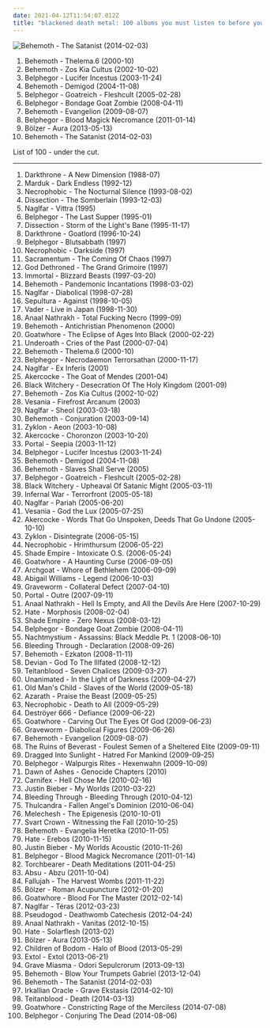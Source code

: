 ```yaml
---
date: 2021-04-12T11:54:07.012Z
title: "blackened death metal: 100 albums you must listen to before you die"
---
```

![Behemoth - The Satanist (2014-02-03)](https://img.discogs.com/L7C8Au7KprpUbtomO_R_mL0mzhQ=/fit-in/600x600/filters:strip_icc():format(jpeg):mode_rgb():quality(90)/discogs-images/R-5509431-1411654006-9813.jpeg.jpg "Behemoth - The Satanist (2014-02-03)")
<ol class="albums">
<li data-cover="https://img.discogs.com/3OV92YdcXGIZ-uYDWWfVqWlclyo=/fit-in/458x600/filters:strip_icc():format(jpeg):mode_rgb():quality(90)/discogs-images/R-1397228-1323623842.jpeg.jpg" data-tags="blackened death metal, death metal" role="button">Behemoth - Thelema.6 (2000-10)</li>
<li data-cover="http://coverartarchive.org/release/56227a63-1cc7-30b6-bfc5-42b89d3ac3cd/9348490433-500.jpg" data-tags="death metal, blackened death metal" role="button">Behemoth - Zos Kia Cultus (2002-10-02)</li>
<li data-cover="https://img.discogs.com/dn2AraqoMNXLtLD5wlYOPhTFLaI=/fit-in/600x600/filters:strip_icc():format(jpeg):mode_rgb():quality(90)/discogs-images/R-9604804-1483543288-5702.jpeg.jpg" data-tags="blackened death metal, black metal" role="button">Belphegor - Lucifer Incestus (2003-11-24)</li>
<li data-cover="https://img.discogs.com/f5MS-w80xTYlPaqvPn5gnXP60-0=/fit-in/175x175/filters:strip_icc():format(jpeg):mode_rgb():quality(90)/discogs-images/R-4297042-1361036898-6312.jpeg.jpg" data-tags="death metal, blackened death metal" role="button">Behemoth - Demigod (2004-11-08)</li>
<li data-cover="http://coverartarchive.org/release/146dccdb-9b4f-4f6a-8f4f-815e3a05e8c2/19798876684-500.jpg" data-tags="blackened death metal, black metal" role="button">Belphegor - Goatreich - Fleshcult (2005-02-28)</li>
<li data-cover="https://img.discogs.com/WB_xmmaubiBTqqITwzObxUMWvhg=/fit-in/600x600/filters:strip_icc():format(jpeg):mode_rgb():quality(90)/discogs-images/R-16230449-1605655724-1287.jpeg.jpg" data-tags="black metal, blackened death metal" role="button">Belphegor - Bondage Goat Zombie (2008-04-11)</li>
<li data-cover="https://img.discogs.com/K20rSftvVzZehMnMB2Y9L-xRBOs=/fit-in/300x300/filters:strip_icc():format(jpeg):mode_rgb():quality(90)/discogs-images/R-3464875-1331417514.jpeg.jpg" data-tags="death metal, blackened death metal" role="button">Behemoth - Evangelion (2009-08-07)</li>
<li data-cover="http://coverartarchive.org/release/7bb03acd-cc94-413c-b433-bc181b519efe/2878785120-500.jpg" data-tags="blackened death metal" role="button">Belphegor - Blood Magick Necromance (2011-01-14)</li>
<li data-cover="https://img.discogs.com/K9tVnY6z0QLkPc4Ppp7dCT3kjjI=/fit-in/600x592/filters:strip_icc():format(jpeg):mode_rgb():quality(90)/discogs-images/R-4586812-1595049604-4969.jpeg.jpg" data-tags="black metal, death metal, blackened death metal" role="button">Bölzer - Aura (2013-05-13)</li>
<li data-cover="https://img.discogs.com/L7C8Au7KprpUbtomO_R_mL0mzhQ=/fit-in/600x600/filters:strip_icc():format(jpeg):mode_rgb():quality(90)/discogs-images/R-5509431-1411654006-9813.jpeg.jpg" data-tags="blackened death metal, black metal, death metal" role="button">Behemoth - The Satanist (2014-02-03)</li>
</ol>
List of 100 - under the cut.
<!-- more -->

_________________

<ol class="albums">
<li data-cover="https://img.discogs.com/r-KHtFOulgx04qOf1tffFeHxZRc=/fit-in/600x599/filters:strip_icc():format(jpeg):mode_rgb():quality(90)/discogs-images/R-1802872-1534269756-1836.jpeg.jpg" data-tags="death metal, blackened death metal" role="button">
Darkthrone - A New Dimension (1988-07)
</li>
<li data-cover="http://coverartarchive.org/release/0122096d-9d63-45ac-80b7-91b1e27c3be1/17503960939-500.jpg" data-tags="black metal" role="button">
Marduk - Dark Endless (1992-12)
</li>
<li data-cover="https://img.discogs.com/t0PDSlX4JxZS884NJB-f6WLeT2Q=/fit-in/600x600/filters:strip_icc():format(jpeg):mode_rgb():quality(90)/discogs-images/R-1538113-1537963660-9400.jpeg.jpg" data-tags="death metal" role="button">
Necrophobic - The Nocturnal Silence (1993-08-02)
</li>
<li data-cover="https://img.discogs.com/qXikMEYZ_CnBWSafKM05jo_HPk4=/fit-in/360x286/filters:strip_icc():format(jpeg):mode_rgb():quality(90)/discogs-images/R-952440-1177266811.jpeg.jpg" data-tags="black metal, melodic black metal" role="button">
Dissection - The Somberlain (1993-12-03)
</li>
<li data-cover="https://img.discogs.com/G6TjoWfMCKl4K7nVPgKzppUQQgA=/fit-in/600x600/filters:strip_icc():format(jpeg):mode_rgb():quality(90)/discogs-images/R-767985-1156772425.jpeg.jpg" data-tags="melodic black metal" role="button">
Naglfar - Vittra (1995)
</li>
<li data-cover="http://coverartarchive.org/release/f410685a-29d7-4873-a432-012520614158/19793601931-500.jpg" data-tags="black metal, death metal, blackened death metal" role="button">
Belphegor - The Last Supper (1995-01)
</li>
<li data-cover="https://img.discogs.com/lXKV6dmPo4xHpvBXnr3VAyegAwU=/fit-in/600x522/filters:strip_icc():format(jpeg):mode_rgb():quality(90)/discogs-images/R-799281-1159978729.jpeg.jpg" data-tags="black metal, melodic black metal" role="button">
Dissection - Storm of the Light's Bane (1995-11-17)
</li>
<li data-cover="https://via.placeholder.com/450" data-tags="black metal, death metal" role="button">
Darkthrone - Goatlord (1996-10-24)
</li>
<li data-cover="http://coverartarchive.org/release/8d2466e3-2206-4a0b-960d-38d20a347e42/19793757315-500.jpg" data-tags="black metal" role="button">
Belphegor - Blutsabbath (1997)
</li>
<li data-cover="https://img.discogs.com/bKLLWKW_dmz9Nez63bzrFLVBSxQ=/fit-in/600x596/filters:strip_icc():format(jpeg):mode_rgb():quality(90)/discogs-images/R-2794911-1394312288-6197.jpeg.jpg" data-tags="black metal, death metal" role="button">
Necrophobic - Darkside (1997)
</li>
<li data-cover="https://img.discogs.com/sHMtGaaupRhHzc0bQcN3dNInyJQ=/fit-in/600x598/filters:strip_icc():format(jpeg):mode_rgb():quality(90)/discogs-images/R-761638-1270715846.jpeg.jpg" data-tags="blackened death metal, melodic black metal" role="button">
Sacramentum - The Coming Of Chaos (1997)
</li>
<li data-cover="http://coverartarchive.org/release/778d8ed1-a56e-3813-ae6a-97ba04f86c21/21781511761-500.jpg" data-tags="death metal, blackened death metal" role="button">
God Dethroned - The Grand Grimoire (1997)
</li>
<li data-cover="https://img.discogs.com/iCJdiCc-ZJT1MxEg29hneD-R8NY=/fit-in/400x300/filters:strip_icc():format(jpeg):mode_rgb():quality(90)/discogs-images/R-7075003-1433110398-8378.jpeg.jpg" data-tags="black metal" role="button">
Immortal - Blizzard Beasts (1997-03-20)
</li>
<li data-cover="http://coverartarchive.org/release/f6d20d15-8029-4307-8f58-e49740f90fcf/5751543074-500.jpg" data-tags="black metal" role="button">
Behemoth - Pandemonic Incantations (1998-03-02)
</li>
<li data-cover="https://img.discogs.com/Q6efqq1ZT4alDZT2vrJVpePFHKA=/fit-in/600x600/filters:strip_icc():format(jpeg):mode_rgb():quality(90)/discogs-images/R-397423-1155066431.jpeg.jpg" data-tags="black metal, melodic black metal" role="button">
Naglfar - Diabolical (1998-07-28)
</li>
<li data-cover="https://img.discogs.com/rKUT_e0kr3sKuood7PlHJ9yoRWU=/fit-in/600x600/filters:strip_icc():format(jpeg):mode_rgb():quality(90)/discogs-images/R-1375251-1308953843.jpeg.jpg" data-tags="thrash metal, groove metal" role="button">
Sepultura - Against (1998-10-05)
</li>
<li data-cover="https://img.discogs.com/updqDDeOl9ZPg_msom6pOFfCnCg=/fit-in/450x450/filters:strip_icc():format(jpeg):mode_rgb():quality(90)/discogs-images/R-559329-1294277850.jpeg.jpg" data-tags="death metal" role="button">
Vader - Live in Japan (1998-11-30)
</li>
<li data-cover="http://coverartarchive.org/release/ae633162-211e-4f5e-8474-6803c2c21480/1959804975-500.jpg" data-tags="black metal" role="button">
Anaal Nathrakh - Total Fucking Necro (1999-09)
</li>
<li data-cover="http://coverartarchive.org/release/c7b052a1-8633-4a5a-a5f8-75af3911f12a/6984487955-500.jpg" data-tags="death metal" role="button">
Behemoth - Antichristian Phenomenon (2000)
</li>
<li data-cover="http://coverartarchive.org/release/dcea89c8-7f18-43d1-9719-f915883bd182/13632357572-500.jpg" data-tags="black metal, blackened death metal" role="button">
Goatwhore - The Eclipse of Ages Into Black (2000-02-22)
</li>
<li data-cover="http://coverartarchive.org/release/182df017-12a5-4836-9780-0f1f4b971f87/3573388202-500.jpg" data-tags="metalcore, death metal" role="button">
Underoath - Cries of the Past (2000-07-04)
</li>
<li data-cover="https://img.discogs.com/3OV92YdcXGIZ-uYDWWfVqWlclyo=/fit-in/458x600/filters:strip_icc():format(jpeg):mode_rgb():quality(90)/discogs-images/R-1397228-1323623842.jpeg.jpg" data-tags="blackened death metal, death metal" role="button">
Behemoth - Thelema.6 (2000-10)
</li>
<li data-cover="http://coverartarchive.org/release/e29f34bb-4cb5-4360-ac6e-258a73a572df/19793841495-500.jpg" data-tags="black metal, blackened death metal" role="button">
Belphegor - Necrodaemon Terrorsathan (2000-11-17)
</li>
<li data-cover="https://img.discogs.com/FCX16rdcXHfIHY8wQIQIDjhhiCc=/fit-in/220x220/filters:strip_icc():format(jpeg):mode_rgb():quality(90)/discogs-images/R-755448-1155556786.jpeg.jpg" data-tags="melodic black metal" role="button">
Naglfar - Ex Inferis (2001)
</li>
<li data-cover="http://coverartarchive.org/release/69f09f65-2b4d-4a5b-9ec6-31ac79953f7a/7724337003-500.jpg" data-tags="black metal, death metal" role="button">
Akercocke - The Goat of Mendes (2001-04)
</li>
<li data-cover="http://coverartarchive.org/release/2e4345e0-e41f-42e8-8613-d50e6975f468/2890105060-500.jpg" data-tags="black metal, blackened death metal" role="button">
Black Witchery - Desecration Of The Holy Kingdom (2001-09)
</li>
<li data-cover="http://coverartarchive.org/release/56227a63-1cc7-30b6-bfc5-42b89d3ac3cd/9348490433-500.jpg" data-tags="death metal, blackened death metal" role="button">
Behemoth - Zos Kia Cultus (2002-10-02)
</li>
<li data-cover="https://img.discogs.com/86nWhuWiKiziTcjddQwkgFz-sig=/fit-in/400x393/filters:strip_icc():format(jpeg):mode_rgb():quality(90)/discogs-images/R-754716-1243265455.jpeg.jpg" data-tags="black metal, symphonic black metal" role="button">
Vesania - Firefrost Arcanum (2003)
</li>
<li data-cover="https://img.discogs.com/LIy8_L5uBJRINUft8kRaWC1HFj0=/fit-in/600x615/filters:strip_icc():format(jpeg):mode_rgb():quality(90)/discogs-images/R-697135-1576650656-5740.jpeg.jpg" data-tags="melodic black metal, black metal" role="button">
Naglfar - Sheol (2003-03-18)
</li>
<li data-cover="http://coverartarchive.org/release/2dd151fd-f601-41f1-af9f-a929438bfdb2/6984835449-500.jpg" data-tags="black metal, death metal" role="button">
Behemoth - Conjuration (2003-09-14)
</li>
<li data-cover="https://img.discogs.com/uAvFiLsvwdjSiAV-ZAcSgufyl_s=/fit-in/600x600/filters:strip_icc():format(jpeg):mode_rgb():quality(90)/discogs-images/R-403559-1351882426-1257.jpeg.jpg" data-tags="death metal" role="button">
Zyklon - Aeon (2003-10-08)
</li>
<li data-cover="http://coverartarchive.org/release/95184121-cb65-4d0e-a32b-f97215d41137/3440293326-500.jpg" data-tags="death metal, black metal" role="button">
Akercocke - Choronzon (2003-10-20)
</li>
<li data-cover="http://coverartarchive.org/release/7c88dcda-841c-33b2-b8b1-1712d736c428/3073040714-500.jpg" data-tags="death metal, black metal, blackened death metal" role="button">
Portal - Seepia (2003-11-12)
</li>
<li data-cover="https://img.discogs.com/dn2AraqoMNXLtLD5wlYOPhTFLaI=/fit-in/600x600/filters:strip_icc():format(jpeg):mode_rgb():quality(90)/discogs-images/R-9604804-1483543288-5702.jpeg.jpg" data-tags="blackened death metal, black metal" role="button">
Belphegor - Lucifer Incestus (2003-11-24)
</li>
<li data-cover="https://img.discogs.com/f5MS-w80xTYlPaqvPn5gnXP60-0=/fit-in/175x175/filters:strip_icc():format(jpeg):mode_rgb():quality(90)/discogs-images/R-4297042-1361036898-6312.jpeg.jpg" data-tags="death metal, blackened death metal" role="button">
Behemoth - Demigod (2004-11-08)
</li>
<li data-cover="https://img.discogs.com/q9eBlfxZl1-CjI-MN3evLsWlF_w=/fit-in/320x318/filters:strip_icc():format(jpeg):mode_rgb():quality(90)/discogs-images/R-233231-1237729191.jpeg.jpg" data-tags="death metal" role="button">
Behemoth - Slaves Shall Serve (2005)
</li>
<li data-cover="http://coverartarchive.org/release/146dccdb-9b4f-4f6a-8f4f-815e3a05e8c2/19798876684-500.jpg" data-tags="blackened death metal, black metal" role="button">
Belphegor - Goatreich - Fleshcult (2005-02-28)
</li>
<li data-cover="http://coverartarchive.org/release/67a3ce0d-075e-395e-a3e9-f46f09e27877/2889524675-500.jpg" data-tags="extreme metal, blackened death metal, brutal black metal" role="button">
Black Witchery - Upheaval Of Satanic Might (2005-03-11)
</li>
<li data-cover="http://coverartarchive.org/release/6b9e3214-bbc3-4ffd-a5ff-56a10c8b4dff/13216008391-500.jpg" data-tags="black metal" role="button">
Infernal War - Terrorfront (2005-05-18)
</li>
<li data-cover="https://img.discogs.com/Dy-5QMO9NnC5BYj1y5UJGe0fIxE=/fit-in/600x600/filters:strip_icc():format(jpeg):mode_rgb():quality(90)/discogs-images/R-1351876-1330511835.jpeg.jpg" data-tags="melodic black metal, black metal" role="button">
Naglfar - Pariah (2005-06-20)
</li>
<li data-cover="https://img.discogs.com/r455PlZo6fuzeVnGl7osMZ22Z4s=/fit-in/600x598/filters:strip_icc():format(jpeg):mode_rgb():quality(90)/discogs-images/R-519784-1409999812-1940.jpeg.jpg" data-tags="symphonic black metal, black metal" role="button">
Vesania - God the Lux (2005-07-25)
</li>
<li data-cover="http://coverartarchive.org/release/4e7758a3-0519-3ab0-b204-c114802d2ef0/2932382643-500.jpg" data-tags="death metal" role="button">
Akercocke - Words That Go Unspoken, Deeds That Go Undone (2005-10-10)
</li>
<li data-cover="http://coverartarchive.org/release/78c7aaee-8c1e-4562-8e85-6b90f7199ec7/24012249042-500.jpg" data-tags="death metal" role="button">
Zyklon - Disintegrate (2006-05-15)
</li>
<li data-cover="https://img.discogs.com/QPeKZsHC8zfnJiXVPzdguaU7F-g=/fit-in/500x503/filters:strip_icc():format(jpeg):mode_rgb():quality(90)/discogs-images/R-3745658-1342655257-5617.jpeg.jpg" data-tags="black metal, death metal, blackened death metal" role="button">
Necrophobic - Hrimthursum (2006-05-22)
</li>
<li data-cover="http://coverartarchive.org/release/409517ec-b4ae-4a57-a976-ce4890d41ae3/6727084735-500.jpg" data-tags="black metal, melodic death metal, melodic black metal, symphonic black-metal" role="button">
Shade Empire - Intoxicate O.S. (2006-05-24)
</li>
<li data-cover="http://coverartarchive.org/release/931c8e99-3e6d-44d9-97e4-b89b4e3f54d8/13675706609-500.jpg" data-tags="black metal, death metal, blackened death metal" role="button">
Goatwhore - A Haunting Curse (2006-09-05)
</li>
<li data-cover="http://coverartarchive.org/release/add4f192-53a5-4a65-9d50-e19af0e6f8e6/10372124506-500.jpg" data-tags="black metal, war metal" role="button">
Archgoat - Whore of Bethlehem (2006-09-09)
</li>
<li data-cover="http://coverartarchive.org/release/8d8e6041-9f4b-4553-ac4d-cf997e29598a/21893021794-500.jpg" data-tags="metalcore, blackcore" role="button">
Abigail Williams - Legend (2006-10-03)
</li>
<li data-cover="http://coverartarchive.org/release/b5c9ae48-e220-39b8-819e-3ad6bcdae905/18251737209-500.jpg" data-tags="melodic black metal, black metal" role="button">
Graveworm - Collateral Defect (2007-04-10)
</li>
<li data-cover="http://coverartarchive.org/release/49f6af34-d643-385d-95c3-d7fba082fff8/3073081136-500.jpg" data-tags="death metal" role="button">
Portal - Outre (2007-09-11)
</li>
<li data-cover="http://coverartarchive.org/release/cc1d260b-f3be-3a62-9890-9b90bea13fd0/12012291508-500.jpg" data-tags="grindcore, black metal" role="button">
Anaal Nathrakh - Hell Is Empty, and All the Devils Are Here (2007-10-29)
</li>
<li data-cover="http://coverartarchive.org/release/3c3cf820-1d8e-34a7-b080-ba0a1a6d9f3b/22462438951-500.jpg" data-tags="death metal" role="button">
Hate - Morphosis (2008-02-04)
</li>
<li data-cover="http://coverartarchive.org/release/2adc426e-bf17-4ddd-ba04-47470c3045d8/6761584111-500.jpg" data-tags="black metal, symphonic black metal, dark metal" role="button">
Shade Empire - Zero Nexus (2008-03-12)
</li>
<li data-cover="https://img.discogs.com/WB_xmmaubiBTqqITwzObxUMWvhg=/fit-in/600x600/filters:strip_icc():format(jpeg):mode_rgb():quality(90)/discogs-images/R-16230449-1605655724-1287.jpeg.jpg" data-tags="black metal, blackened death metal" role="button">
Belphegor - Bondage Goat Zombie (2008-04-11)
</li>
<li data-cover="http://coverartarchive.org/release/574c0a96-0ac5-4922-916c-8e6bf1b1b258/12912357300-500.jpg" data-tags="black metal, psychedelic black metal" role="button">
Nachtmystium - Assassins: Black Meddle Pt. 1 (2008-06-10)
</li>
<li data-cover="https://img.discogs.com/Ion6IP8yCi0ejRgYihepYh5teNY=/fit-in/500x492/filters:strip_icc():format(jpeg):mode_rgb():quality(90)/discogs-images/R-2633429-1294235009.jpeg.jpg" data-tags="metalcore" role="button">
Bleeding Through - Declaration (2008-09-26)
</li>
<li data-cover="https://img.discogs.com/q9eBlfxZl1-CjI-MN3evLsWlF_w=/fit-in/320x318/filters:strip_icc():format(jpeg):mode_rgb():quality(90)/discogs-images/R-233231-1237729191.jpeg.jpg" data-tags="black metal" role="button">
Behemoth - Ezkaton (2008-11-11)
</li>
<li data-cover="https://img.discogs.com/wZKz-MtrV9c_tOu41Csu6lRxRrc=/fit-in/600x514/filters:strip_icc():format(jpeg):mode_rgb():quality(90)/discogs-images/R-3140363-1517387696-1788.jpeg.jpg" data-tags="death metal, blackened death metal" role="button">
Devian - God To The Illfated (2008-12-12)
</li>
<li data-cover="http://coverartarchive.org/release/e3ff33f8-55cc-46a2-b311-62effc1db2b9/15656142116-500.jpg" data-tags="black metal" role="button">
Teitanblood - Seven Chalices (2009-03-27)
</li>
<li data-cover="https://img.discogs.com/qU1OrCozj9aM12wT5RtcJiaGzc4=/fit-in/500x500/filters:strip_icc():format(jpeg):mode_rgb():quality(90)/discogs-images/R-1836571-1341239883-3842.jpeg.jpg" data-tags="blackened death metal" role="button">
Unanimated - In the Light of Darkness (2009-04-27)
</li>
<li data-cover="https://img.discogs.com/t0-Ij4umph9-1NkmXCjMG45uq7k=/fit-in/400x397/filters:strip_icc():format(jpeg):mode_rgb():quality(90)/discogs-images/R-1790907-1244802664.jpeg.jpg" data-tags="black metal, melodic black metal" role="button">
Old Man's Child - Slaves of the World (2009-05-18)
</li>
<li data-cover="https://img.discogs.com/pPRAf4yQMFRJW7ioL2YssiXUx7Q=/fit-in/600x600/filters:strip_icc():format(jpeg):mode_rgb():quality(90)/discogs-images/R-1820528-1320710676.jpeg.jpg" data-tags="death metal, blackened death metal" role="button">
Azarath - Praise the Beast (2009-05-25)
</li>
<li data-cover="https://img.discogs.com/KI9y1vXY4LcHCHdHvF3aSMAbvfg=/fit-in/600x608/filters:strip_icc():format(jpeg):mode_rgb():quality(90)/discogs-images/R-2077785-1589791809-2753.mpo.jpg" data-tags="death metal" role="button">
Necrophobic - Death to All (2009-05-29)
</li>
<li data-cover="http://coverartarchive.org/release/7543d45b-640e-4023-8a43-cf09b7ffc264/4531719615-500.jpg" data-tags="black metal, thrash metal, blackened thrash metal" role="button">
Deströyer 666 - Defiance (2009-06-22)
</li>
<li data-cover="https://img.discogs.com/uBJGySb5_AMbqgTs3gCV_aolHbk=/fit-in/240x240/filters:strip_icc():format(jpeg):mode_rgb():quality(90)/discogs-images/R-2131677-1265741796.jpeg.jpg" data-tags="death metal, black metal, blackened death metal" role="button">
Goatwhore - Carving Out The Eyes Of God (2009-06-23)
</li>
<li data-cover="http://coverartarchive.org/release/154e6697-6d62-40b6-8c74-4fdf7c3f48bd/11152247773-500.jpg" data-tags="symphonic black metal, melodic black metal" role="button">
Graveworm - Diabolical Figures (2009-06-26)
</li>
<li data-cover="https://img.discogs.com/K20rSftvVzZehMnMB2Y9L-xRBOs=/fit-in/300x300/filters:strip_icc():format(jpeg):mode_rgb():quality(90)/discogs-images/R-3464875-1331417514.jpeg.jpg" data-tags="death metal, blackened death metal" role="button">
Behemoth - Evangelion (2009-08-07)
</li>
<li data-cover="https://img.discogs.com/V-nRozPqVAqzJU7GfhpWnjFlk8Y=/fit-in/600x597/filters:strip_icc():format(jpeg):mode_rgb():quality(90)/discogs-images/R-1945225-1432399990-8604.jpeg.jpg" data-tags="atmospheric black metal, van" role="button">
The Ruins of Beverast - Foulest Semen of a Sheltered Elite (2009-09-11)
</li>
<li data-cover="http://coverartarchive.org/release/da9e633c-b899-4e6f-b270-9dd4d788f81a/27317356479-500.jpg" data-tags="black metal" role="button">
Dragged Into Sunlight - Hatred For Mankind (2009-09-25)
</li>
<li data-cover="https://img.discogs.com/bi3H9eOErH2dITfVC6jifKp7KjU=/fit-in/600x600/filters:strip_icc():format(jpeg):mode_rgb():quality(90)/discogs-images/R-1968408-1373452610-6113.jpeg.jpg" data-tags="death metal, black metal, blackened death metal" role="button">
Belphegor - Walpurgis Rites - Hexenwahn (2009-10-09)
</li>
<li data-cover="http://coverartarchive.org/release/961f99de-36c2-48bc-b3fa-7ada34637768/9334243654-500.jpg" data-tags="black metal, death metal, blackened death metal, symphonic black metal, melodic black metal" role="button">
Dawn of Ashes - Genocide Chapters (2010)
</li>
<li data-cover="http://coverartarchive.org/release/895e0fef-751e-47fe-b5df-715aba698e4b/21635191959-500.jpg" data-tags="deathcore" role="button">
Carnifex - Hell Chose Me (2010-02-16)
</li>
<li data-cover="http://coverartarchive.org/release/6bfba6d5-71fc-454b-b3a0-63632a1459fa/20855090957-500.jpg" data-tags="totec radio, justin bieber, goregrind, justin bieber my worlds" role="button">
Justin Bieber - My Worlds (2010-03-22)
</li>
<li data-cover="https://img.discogs.com/h2l2aCAoqOmpS8JUWzB6FZCIidM=/fit-in/600x605/filters:strip_icc():format(jpeg):mode_rgb():quality(90)/discogs-images/R-2610098-1433084088-2171.jpeg.jpg" data-tags="metalcore" role="button">
Bleeding Through - Bleeding Through (2010-04-12)
</li>
<li data-cover="http://coverartarchive.org/release/01ba8d59-2ef2-4bb4-ac56-ef97f1574e3d/5040613801-500.jpg" data-tags="black metal" role="button">
Thulcandra - Fallen Angel's Dominion (2010-06-04)
</li>
<li data-cover="http://coverartarchive.org/release/d9bd7370-f0bd-4534-94c7-730eb113d927/20237882094-500.jpg" data-tags="black metal" role="button">
Melechesh - The Epigenesis (2010-10-01)
</li>
<li data-cover="https://img.discogs.com/cKpGveX1pTCQf9HDFfhW4k6rc8s=/fit-in/600x595/filters:strip_icc():format(jpeg):mode_rgb():quality(90)/discogs-images/R-3455435-1352809719-6455.jpeg.jpg" data-tags="blackened death metal" role="button">
Svart Crown - Witnessing the Fall (2010-10-25)
</li>
<li data-cover="https://img.discogs.com/XjhgZjqz0Z7K5ilCkktLJSxifbQ=/fit-in/300x408/filters:strip_icc():format(jpeg):mode_rgb():quality(90)/discogs-images/R-3675340-1339890456-1334.jpeg.jpg" data-tags="live" role="button">
Behemoth - Evangelia Heretika (2010-11-05)
</li>
<li data-cover="https://img.discogs.com/r7YZ5nwMYsLYvd739fg977MKBAA=/fit-in/600x591/filters:strip_icc():format(jpeg):mode_rgb():quality(90)/discogs-images/R-11530199-1517965869-3312.jpeg.jpg" data-tags="death metal, blackened death metal" role="button">
Hate - Erebos (2010-11-15)
</li>
<li data-cover="http://coverartarchive.org/release/d9206472-5d0c-4617-a1d3-75466a346934/15444150049-500.jpg" data-tags="totec radio, justin bieber" role="button">
Justin Bieber - My Worlds Acoustic (2010-11-26)
</li>
<li data-cover="http://coverartarchive.org/release/7bb03acd-cc94-413c-b433-bc181b519efe/2878785120-500.jpg" data-tags="blackened death metal" role="button">
Belphegor - Blood Magick Necromance (2011-01-14)
</li>
<li data-cover="https://img.discogs.com/qZ8j9iXN_8zPuzF14xX2rmugCro=/fit-in/600x594/filters:strip_icc():format(jpeg):mode_rgb():quality(90)/discogs-images/R-3300938-1422240071-2755.jpeg.jpg" data-tags="blackened death metal, death-black metal, top20 of 2011, supreme albums" role="button">
Torchbearer - Death Meditations (2011-04-25)
</li>
<li data-cover="https://img.discogs.com/hrpKTyqDPKFQy9Bxxc4dtD2HRWE=/fit-in/600x450/filters:strip_icc():format(jpeg):mode_rgb():quality(90)/discogs-images/R-3216618-1489240189-2882.jpeg.jpg" data-tags="black metal, blackened thrash metal" role="button">
Absu - Abzu (2011-10-04)
</li>
<li data-cover="http://coverartarchive.org/release/99c84ccf-8593-483f-9f3c-e7f16a6a0ddc/8684736002-500.jpg" data-tags="technical death metal, progressive death metal" role="button">
Fallujah - The Harvest Wombs (2011-11-22)
</li>
<li data-cover="https://img.discogs.com/_SPeO4i322sBDAr6F_aLqHqdHMk=/fit-in/250x396/filters:strip_icc():format(jpeg):mode_rgb():quality(90)/discogs-images/R-4075000-1385606407-7068.jpeg.jpg" data-tags="blackened death metal" role="button">
Bölzer - Roman Acupuncture (2012-01-20)
</li>
<li data-cover="http://coverartarchive.org/release/eb64944a-3184-40fb-87d9-fd0d3e855d40/13675763816-500.jpg" data-tags="blackened death metal, black metal, death metal" role="button">
Goatwhore - Blood For The Master (2012-02-14)
</li>
<li data-cover="https://img.discogs.com/Ngl8qLTEzdsfEFUd9vHQjVBpf8I=/fit-in/600x600/filters:strip_icc():format(jpeg):mode_rgb():quality(90)/discogs-images/R-3499570-1455786395-5773.jpeg.jpg" data-tags="melodic black metal, blackened death metal, swedish" role="button">
Naglfar - Téras (2012-03-23)
</li>
<li data-cover="https://img.discogs.com/EKVJ5Wlp3bN69o-BLUCQVoiWxxk=/fit-in/599x599/filters:strip_icc():format(jpeg):mode_rgb():quality(90)/discogs-images/R-3573433-1335807834.jpeg.jpg" data-tags="death metal, russian death metal, russian black metal, blackened death metal" role="button">
Pseudogod - Deathwomb Catechesis (2012-04-24)
</li>
<li data-cover="http://coverartarchive.org/release/de61d838-256e-4002-9daf-05252458a319/2311435310-500.jpg" data-tags="black metal, grindcore" role="button">
Anaal Nathrakh - Vanitas (2012-10-15)
</li>
<li data-cover="http://coverartarchive.org/release/22802938-73d1-4448-8662-f3e350c09b1c/13293965354-500.jpg" data-tags="death metal" role="button">
Hate - Solarflesh (2013-02)
</li>
<li data-cover="https://img.discogs.com/K9tVnY6z0QLkPc4Ppp7dCT3kjjI=/fit-in/600x592/filters:strip_icc():format(jpeg):mode_rgb():quality(90)/discogs-images/R-4586812-1595049604-4969.jpeg.jpg" data-tags="black metal, death metal, blackened death metal" role="button">
Bölzer - Aura (2013-05-13)
</li>
<li data-cover="http://coverartarchive.org/release/405ab77e-7f0b-42ee-a8db-f29a0a0c3056/19611318053-500.jpg" data-tags="melodic death metal" role="button">
Children of Bodom - Halo of Blood (2013-05-29)
</li>
<li data-cover="http://coverartarchive.org/release/3093dc7c-ca5c-4d7a-92ea-ea376522519b/4490175495-500.jpg" data-tags="progressive death metal" role="button">
Extol - Extol (2013-06-21)
</li>
<li data-cover="http://coverartarchive.org/release/529a12ef-b4f1-4074-9a2c-fe36ef7a256a/13818478790-500.jpg" data-tags="death metal, blackened death metal" role="button">
Grave Miasma - Odori Sepulcrorum (2013-09-13)
</li>
<li data-cover="http://coverartarchive.org/release/9ac2d6d4-dfed-43f6-b9d8-12e4243debe9/23592483804-500.jpg" data-tags="black metal, death metal, blackened death metal" role="button">
Behemoth - Blow Your Trumpets Gabriel (2013-12-04)
</li>
<li data-cover="https://img.discogs.com/L7C8Au7KprpUbtomO_R_mL0mzhQ=/fit-in/600x600/filters:strip_icc():format(jpeg):mode_rgb():quality(90)/discogs-images/R-5509431-1411654006-9813.jpeg.jpg" data-tags="blackened death metal, black metal, death metal" role="button">
Behemoth - The Satanist (2014-02-03)
</li>
<li data-cover="http://coverartarchive.org/release/bcd74c76-7d56-434d-89c1-79d2f4525a6a/11723317954-500.jpg" data-tags="blackened death metal, atmospheric death metal, occult death metal" role="button">
Irkallian Oracle - Grave Ekstasis (2014-02-10)
</li>
<li data-cover="http://coverartarchive.org/release/c16e910c-7cc7-49e7-942d-f4409381ddf8/8308362254-500.jpg" data-tags="death metal" role="button">
Teitanblood - Death (2014-03-13)
</li>
<li data-cover="http://coverartarchive.org/release/7be2c53d-8871-4360-98c5-8b93b523cec7/9288630578-500.jpg" data-tags="death metal" role="button">
Goatwhore - Constricting Rage of the Merciless (2014-07-08)
</li>
<li data-cover="http://coverartarchive.org/release/c1fad667-9898-4f94-8325-21b26a44c97b/8006987565-500.jpg" data-tags="death metal" role="button">
Belphegor - Conjuring The Dead (2014-08-06)
</li>
</ol>